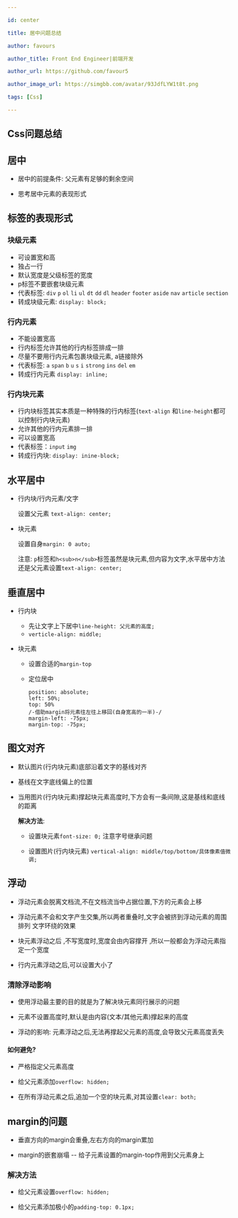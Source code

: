 ```yaml
---

id: center

title: 居中问题总结

author: favours

author_title: Front End Engineer|前端开发

author_url: https://github.com/favour5

author_image_url: https://simgbb.com/avatar/93JdfLYW1t8t.png

tags: [Css]

---
```


## Css问题总结

## 居中

- 居中的前提条件: 父元素有足够的剩余空间

- 思考居中元素的表现形式

## 标签的表现形式
<!--truncate-->

### 块级元素

- 可设置宽和高
- 独占一行
- 默认宽度是父级标签的宽度
- p标签不要嵌套块级元素
- 代表标签: `div`  `p`  `ol`  `li`  `ul`  `dt`  `dd`  `dl`  `header`  `footer`  `aside`  `nav`  `article`  `section` 
- 转成块级元素: `display: block;` 

### 行内元素

- 不能设置宽高
- 行内标签允许其他的行内标签排成一排
- 尽量不要用行内元素包裹块级元素, a链接除外
- 代表标签:  `a`  `span`  `b`  `u`  `s`  `i`  `strong`  `ins`  `del`  `em`
- 转成行内元素 `display: inline;`

### 行内块元素

- 行内块标签其实本质是一种特殊的行内标签(`text-align` 和`line-height`都可以控制行内块元素)
- 允许其他的行内元素排一排
- 可以设置宽高
- 代表标签：`input`  `img` 
- 转成行内块: `display: inine-block;`

## 水平居中

- 行内块/行内元素/文字

  设置父元素 `text-align: center;`

- 块元素

  设置自身`margin: 0 auto;`
  
  注意: `p`标签和`h<sub>n</sub>`标签虽然是块元素,但内容为文字,水平居中方法还是父元素设置`text-align: center;`

## 垂直居中

- 行内块
  - 先让文字上下居中`line-height: 父元素的高度;`
  - `verticle-align: middle;`

- 块元素

  - 设置合适的`margin-top`
  
  - 定位居中

     ```
     position: absolute;
     left: 50%;
     top: 50%
     /-借助margin将元素往左往上移回(自身宽高的一半)-/
     margin-left: -75px;
     margin-top: -75px;
     ```

## 图文对齐

- 默认图片(行内块元素)底部沿着文字的基线对齐

- 基线在文字底线偏上的位置

- 当用图片(行内块元素)撑起块元素高度时,下方会有一条间隙,这是基线和底线的距离

   **解决方法**:  

  - 设置块元素`font-size: 0;` 注意字号继承问题
  
  - 设置图片(行内块元素) `vertical-align: middle/top/bottom/具体像素值微调;`

## 浮动

- 浮动元素会脱离文档流,不在文档流当中占据位置,下方的元素会上移

- 浮动元素不会和文字产生交集,所以两者重叠时,文字会被挤到浮动元素的周围排列  文字环绕的效果

- 块元素浮动之后 ,不写宽度时,宽度会由内容撑开 ,所以一般都会为浮动元素指定一个宽度

- 行内元素浮动之后,可以设置大小了

### 清除浮动影响

- 使用浮动最主要的目的就是为了解决块元素同行展示的问题

- 元素不设置高度时,默认是由内容(文本/其他元素)撑起来的高度
  
- 浮动的影响: 元素浮动之后,无法再撑起父元素的高度,会导致父元素高度丢失

#### 如何避免?

- 严格指定父元素高度

- 给父元素添加`overflow: hidden;` 

- 在所有浮动元素之后,追加一个空的块元素,对其设置`clear: both;`


## margin的问题

- 垂直方向的margin会重叠,左右方向的margin累加

- margin的嵌套崩塌 -- 给子元素设置的margin-top作用到父元素身上

### 解决方法

- 给父元素设置`overflow: hidden;`

- 给父元素添加极小的`padding-top: 0.1px;`